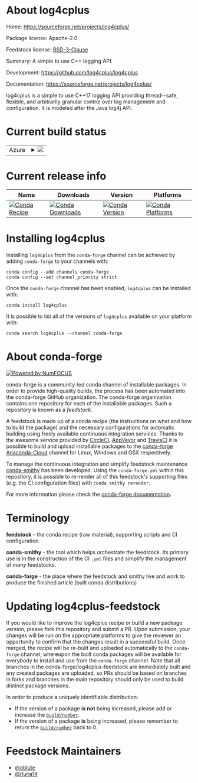 About log4cplus
===============

Home: https://sourceforge.net/projects/log4cplus/

Package license: Apache-2.0

Feedstock license: [BSD-3-Clause](https://github.com/conda-forge/log4cplus-feedstock/blob/master/LICENSE.txt)

Summary: A simple to use C++ logging API.

Development: https://github.com/log4cplus/log4cplus

Documentation: https://sourceforge.net/projects/log4cplus/

log4cplus is a simple to use C++17 logging API providing thread--safe,
flexible, and arbitrarily granular control over log management and
configuration. It is modeled after the Java log4j API.


Current build status
====================


<table>
    
  <tr>
    <td>Azure</td>
    <td>
      <details>
        <summary>
          <a href="https://dev.azure.com/conda-forge/feedstock-builds/_build/latest?definitionId=12471&branchName=master">
            <img src="https://dev.azure.com/conda-forge/feedstock-builds/_apis/build/status/log4cplus-feedstock?branchName=master">
          </a>
        </summary>
        <table>
          <thead><tr><th>Variant</th><th>Status</th></tr></thead>
          <tbody><tr>
              <td>linux_64</td>
              <td>
                <a href="https://dev.azure.com/conda-forge/feedstock-builds/_build/latest?definitionId=12471&branchName=master">
                  <img src="https://dev.azure.com/conda-forge/feedstock-builds/_apis/build/status/log4cplus-feedstock?branchName=master&jobName=linux&configuration=linux_64_" alt="variant">
                </a>
              </td>
            </tr><tr>
              <td>osx_64</td>
              <td>
                <a href="https://dev.azure.com/conda-forge/feedstock-builds/_build/latest?definitionId=12471&branchName=master">
                  <img src="https://dev.azure.com/conda-forge/feedstock-builds/_apis/build/status/log4cplus-feedstock?branchName=master&jobName=osx&configuration=osx_64_" alt="variant">
                </a>
              </td>
            </tr><tr>
              <td>win_64</td>
              <td>
                <a href="https://dev.azure.com/conda-forge/feedstock-builds/_build/latest?definitionId=12471&branchName=master">
                  <img src="https://dev.azure.com/conda-forge/feedstock-builds/_apis/build/status/log4cplus-feedstock?branchName=master&jobName=win&configuration=win_64_" alt="variant">
                </a>
              </td>
            </tr>
          </tbody>
        </table>
      </details>
    </td>
  </tr>
</table>

Current release info
====================

| Name | Downloads | Version | Platforms |
| --- | --- | --- | --- |
| [![Conda Recipe](https://img.shields.io/badge/recipe-log4cplus-green.svg)](https://anaconda.org/conda-forge/log4cplus) | [![Conda Downloads](https://img.shields.io/conda/dn/conda-forge/log4cplus.svg)](https://anaconda.org/conda-forge/log4cplus) | [![Conda Version](https://img.shields.io/conda/vn/conda-forge/log4cplus.svg)](https://anaconda.org/conda-forge/log4cplus) | [![Conda Platforms](https://img.shields.io/conda/pn/conda-forge/log4cplus.svg)](https://anaconda.org/conda-forge/log4cplus) |

Installing log4cplus
====================

Installing `log4cplus` from the `conda-forge` channel can be achieved by adding `conda-forge` to your channels with:

```
conda config --add channels conda-forge
conda config --set channel_priority strict
```

Once the `conda-forge` channel has been enabled, `log4cplus` can be installed with:

```
conda install log4cplus
```

It is possible to list all of the versions of `log4cplus` available on your platform with:

```
conda search log4cplus --channel conda-forge
```


About conda-forge
=================

[![Powered by NumFOCUS](https://img.shields.io/badge/powered%20by-NumFOCUS-orange.svg?style=flat&colorA=E1523D&colorB=007D8A)](http://numfocus.org)

conda-forge is a community-led conda channel of installable packages.
In order to provide high-quality builds, the process has been automated into the
conda-forge GitHub organization. The conda-forge organization contains one repository
for each of the installable packages. Such a repository is known as a *feedstock*.

A feedstock is made up of a conda recipe (the instructions on what and how to build
the package) and the necessary configurations for automatic building using freely
available continuous integration services. Thanks to the awesome service provided by
[CircleCI](https://circleci.com/), [AppVeyor](https://www.appveyor.com/)
and [TravisCI](https://travis-ci.com/) it is possible to build and upload installable
packages to the [conda-forge](https://anaconda.org/conda-forge)
[Anaconda-Cloud](https://anaconda.org/) channel for Linux, Windows and OSX respectively.

To manage the continuous integration and simplify feedstock maintenance
[conda-smithy](https://github.com/conda-forge/conda-smithy) has been developed.
Using the ``conda-forge.yml`` within this repository, it is possible to re-render all of
this feedstock's supporting files (e.g. the CI configuration files) with ``conda smithy rerender``.

For more information please check the [conda-forge documentation](https://conda-forge.org/docs/).

Terminology
===========

**feedstock** - the conda recipe (raw material), supporting scripts and CI configuration.

**conda-smithy** - the tool which helps orchestrate the feedstock.
                   Its primary use is in the construction of the CI ``.yml`` files
                   and simplify the management of *many* feedstocks.

**conda-forge** - the place where the feedstock and smithy live and work to
                  produce the finished article (built conda distributions)


Updating log4cplus-feedstock
============================

If you would like to improve the log4cplus recipe or build a new
package version, please fork this repository and submit a PR. Upon submission,
your changes will be run on the appropriate platforms to give the reviewer an
opportunity to confirm that the changes result in a successful build. Once
merged, the recipe will be re-built and uploaded automatically to the
`conda-forge` channel, whereupon the built conda packages will be available for
everybody to install and use from the `conda-forge` channel.
Note that all branches in the conda-forge/log4cplus-feedstock are
immediately built and any created packages are uploaded, so PRs should be based
on branches in forks and branches in the main repository should only be used to
build distinct package versions.

In order to produce a uniquely identifiable distribution:
 * If the version of a package **is not** being increased, please add or increase
   the [``build/number``](https://docs.conda.io/projects/conda-build/en/latest/resources/define-metadata.html#build-number-and-string).
 * If the version of a package **is** being increased, please remember to return
   the [``build/number``](https://docs.conda.io/projects/conda-build/en/latest/resources/define-metadata.html#build-number-and-string)
   back to 0.

Feedstock Maintainers
=====================

* [@oblute](https://github.com/oblute/)
* [@rluria14](https://github.com/rluria14/)


